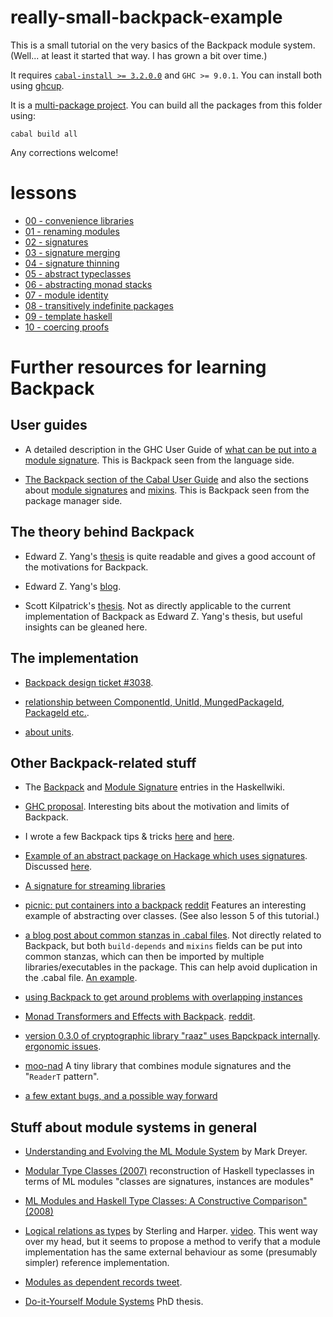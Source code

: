 # really-small-backpack-example

This is a small tutorial on the very basics of the Backpack module system.
(Well... at least it started that way. I has grown a bit over time.)

It requires [`cabal-install >= 3.2.0.0`](https://www.haskell.org/cabal/) and `GHC >= 9.0.1`. You can install both using [ghcup](https://www.haskell.org/ghcup/).

It is a [multi-package
project](https://cabal.readthedocs.io/en/3.4/nix-local-build.html#developing-multiple-packages).
You can build all the packages from this folder using:

```
cabal build all
```

Any corrections welcome!

# lessons

- [00 - convenience libraries](./lesson0-convenience-libraries)
- [01 - renaming modules](./lesson1-renaming-modules)
- [02 - signatures](./lesson2-signatures)
- [03 - signature merging](./lesson3-signature-merging)
- [04 - signature thinning](./lesson4-signature-thinning)
- [05 - abstract typeclasses](./lesson5-abstract-typeclasses)
- [06 - abstracting monad stacks](./lesson6-abstracting-monad-stacks)
- [07 - module identity](./lesson7-module-identity)
- [08 - transitively indefinite packages](./lesson8-transitively-indefinite-packages)
- [09 - template haskell](./lesson9-template-haskell)
- [10 - coercing proofs](./lesson10-coercing-proofs)

# Further resources for learning Backpack

## User guides

- A detailed description in the GHC User Guide of [what can be put into a module
signature](https://downloads.haskell.org/ghc/latest/docs/html/users_guide/separate_compilation.html#module-signatures).
This is Backpack seen from the language side.

- [The Backpack section of the Cabal User
  Guide](https://cabal.readthedocs.io/en/latest/cabal-package.html#backpack)
  and also the sections about [module
  signatures](https://cabal.readthedocs.io/en/latest/cabal-package.html#pkg-field-library-signatures)
  and
  [mixins](https://cabal.readthedocs.io/en/latest/cabal-package.html#pkg-field-mixins).
  This is Backpack seen from the package manager side.

## The theory behind Backpack

- Edward Z. Yang's [thesis](https://github.com/ezyang/thesis/releases) is quite
readable and gives a good account of the motivations for Backpack.

- Edward Z. Yang's [blog](http://blog.ezyang.com/category/haskell/backpack/).

- Scott Kilpatrick's
[thesis](https://www.reddit.com/r/haskell/comments/e7gopg/new_haskell_phd_thesis_on_backback_foundations/).
Not as directly applicable to the current implementation of Backpack as Edward
Z. Yang's thesis, but useful insights can be gleaned here.

## The implementation

- [Backpack design ticket #3038](https://github.com/haskell/cabal/issues/3038).

- [relationship between ComponentId, UnitId, MungedPackageId, PackageId etc.](https://github.com/haskell/cabal/issues/5809).

- [about units](https://github.com/ghc/ghc/blob/ce1b8f4208530fe6449506ba22e3a05048f81564/compiler/GHC/Unit.hs#L25).

## Other Backpack-related stuff

- The [Backpack](https://wiki.haskell.org/Backpack) and [Module
Signature](https://wiki.haskell.org/Module_signature) entries in the
Haskellwiki.

- [GHC proposal](https://github.com/ezyang/ghc-proposals/blob/backpack/proposals/0000-backpack.rst). Interesting bits about the motivation and limits of Backpack.

- I wrote a few Backpack tips & tricks
[here](httpstter.com/geoffreylitt/status/1379579340925632512://medium.com/@danidiaz/backpacking-tips-3adb727bb8f7) and
[here](https://medium.com/@danidiaz/backpacking-tips-ii-47fa86e5bf2).

- [Example of an abstract package on Hackage which uses
signatures](http://hackage.haskell.org/package/unpacked-containers). Discussed
[here](https://www.reddit.com/r/haskell/comments/8a5w1n/new_package_unpackedcontainers/).

- [A signature for streaming libraries](https://github.com/danidiaz/streamy)

- [picnic: put containers into a
  backpack](https://kowainik.github.io/posts/2018-08-19-picnic-put-containers-into-a-backpack)
  [reddit](https://www.reddit.com/r/haskell/comments/98jegn/blog_post_picnic_put_containers_into_a_backpack/)
  Features an interesting example of abstracting over classes. (See also lesson
  5 of this tutorial.)

- [a blog post about common stanzas in .cabal
  files](https://vrom911.github.io/blog/common-stanzas). Not directly related
  to Backpack, but both `build-depends` and `mixins` fields can be put into
  common stanzas, which can then be imported by multiple libraries/executables
  in the package. This can help avoid duplication in the .cabal file. [An
  example](https://stackoverflow.com/a/59740286/1364288).

- [using Backpack to get around problems with overlapping
  instances](https://www.reddit.com/r/haskell/comments/f3b0ie/ann_acts_semigroup_actions_groups_and_torsors/fhk4wpw/)

- [Monad Transformers and Effects with Backpack](https://blog.ocharles.org.uk/posts/2020-12-23-monad-transformers-and-effects-with-backpack.html). [reddit](https://www.reddit.com/r/haskell/comments/kjer0o/monad_transformers_and_effects_with_backpack/).

- [version 0.3.0 of cryptographic library "raaz" uses Bapckpack internally](http://hackage.haskell.org/package/raaz-0.3.0). [ergonomic issues](https://www.reddit.com/r/haskell/comments/nkvdwp/ergonomic_issues_with_using_backpack/).

- [moo-nad](http://hackage.haskell.org/package/moo-nad) A tiny library that combines module signatures and the "`ReaderT` pattern".

- [a few extant bugs, and a possible way forward](https://discourse.haskell.org/t/hf-tech-proposal-1-utf-8-encoded-text/2499/22)


## Stuff about module systems in general

- [Understanding and Evolving the ML Module System](https://people.mpi-sws.org/~dreyer/thesis/main.pdf) by Mark Dreyer.

- [Modular Type Classes
  (2007)](http://people.mpi-sws.org/~dreyer/papers/mtc/main-long.pdf)
  reconstruction of Haskell typeclasses in terms of ML modules "classes are
  signatures, instances are modules" 

- [ML Modules and Haskell Type Classes: A Constructive Comparison" (2008)](http://priv.stefanwehr.de/publications/Wehr_ML_modules_and_Haskell_type_classes_SHORT.pdf])

- [Logical relations as
  types](https://twitter.com/jonmsterling/status/1386647300244639747) by
  Sterling and Harper. [video](https://www.youtube.com/watch?v=AEthjg2k718).
  This went way over my head, but it seems to propose a method to verify that a
  module implementation has the same external behaviour as some (presumably
  simpler) reference implementation.

- [Modules as dependent records tweet](https://twitter.com/jonmsterling/status/1390346042823086084). 

- [Do-it-Yourself Module Systems](https://twitter.com/Iceland_jack/status/1390863512684093448) PhD thesis.


